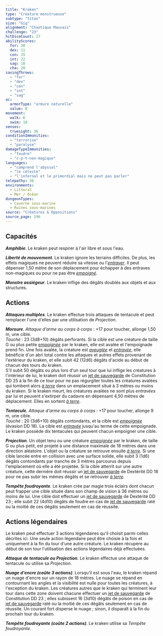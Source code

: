 ```yaml
---
title: "Kraken"
type: "Créature monstrueuse"
subtype: "titan"
size: "Gig"
alignment: "Chaotique Mauvais"
challenge: "23"
hitDiceCount: 27
abilityScores:
  for: 30
  dex: 11
  con: 25
  int: 22
  sag: 18
  cha: 20
savingThrows:
  - "for"
  - "dex"
  - "con"
  - "int"
  - "sag"
ac:
  armorType: "armure naturelle"
  value: 8
movement:
  walk: 6
  swim: 18
senses:
  truesight: 36
conditionImmunities:
  - "terrorise"
  - "paralyse"
damageTypeImmunities:
  - "foudre"
  - "c-p-t-non-magique"
languages:
  - "comprend l'abyssal"
  - "le céleste"
  - "l'infernal et le primordial mais ne peut pas parler"
telepathy: 36
environments:
  - Littoral
  - Mer / Océan
dungeonTypes:
  - Caverne sous-marine
  - Ruines sous-marines
source: "Créatures & Oppositions"
source_page: 196
---
```

## Capacités
_**Amphibie**_. Le kraken peut respirer à l'air libre et sous l'eau.

_**Liberté de mouvement**_. Le kraken ignore les terrains difficiles. De plus, les effets magiques ne peuvent réduire sa vitesse ou l'[_entraver_](/gerer-la-sante-du-personnage/#entrave). Il peut dépenser 1,50 mètre de son déplacement pour échapper à des entraves non-magiques ou pour ne pas être [_empoigné_](/gerer-la-sante-du-personnage/#empoigne).

_**Monstre assiégeur**_. Le kraken inflige des dégâts doublés aux objets et aux structures.

## Actions
_**Attaques multiples**_. Le kraken effectue trois attaques de tentacule et peut remplacer l'une d'elles par une utilisation de _Projection_.

_**Morsure**_. _Attaque d'arme au corps à corps_ : +17 pour toucher, allonge 1,50 m, une cible.  
_Touché_ : 23 (3d8+10) dégâts perforants. Si la cible est une créature de taille G ou plus petite [_empoignée_](/gerer-la-sante-du-personnage/#empoigne) par le kraken, elle est avalée et l'empoignade prend fin. Une fois avalée, la créature est [_aveuglée_](/gerer-la-sante-du-personnage/#aveugle) et [_entravée_](/gerer-la-sante-du-personnage/#entrave), elle bénéficie d'un abri total contre les attaques et autres effets provenant de l'extérieur du kraken, et elle subit 42 (12d6) dégâts d'acide au début de chacun des tours du kraken.  
S'il subit 50 dégâts ou plus lors d'un seul tour que lui inflige les créatures à l'intérieur de lui, le kraken doit réussir un [jet de sauvegarde](/utiliser-les-caracteristiques#jets-de-sauvegarde) de Constitution DD 25 à la fin de ce tour pour ne pas régurgiter toutes les créatures avalées qui tombent alors [_à terre_](/gerer-la-sante-du-personnage/#a-terre) dans un emplacement situé à 3 mètres ou moins du kraken. Si le kraken meurt, les créatures avalées ne sont plus _entravées_ par lui et peuvent s'extirper du cadavre en dépensant 4,50 mètres de déplacement. Elles en sortent [_à terre_](/gerer-la-sante-du-personnage/#a-terre).

_**Tentacule**_. _Attaque d'arme au corps à corps_ : +17 pour toucher, allonge 9 m, une cible.  
_Touché_ : 20 (3d6+10) dégâts contondants, et la cible est [_empoignée_](/gerer-la-sante-du-personnage/#empoigne) (évasion DD 18). La cible est [_entravée_](/gerer-la-sante-du-personnage/#entrave) jusqu'au terme de cette empoignade. Le kraken possède dix tentacules qui peuvent chacun empoigner une cible.

_**Projection**_. Un objet tenu ou une créature [_empoignée_](/gerer-la-sante-du-personnage/#empoigne) par le kraken, de taille G ou plus petit, est projeté à une distance maximale de 18 mètres dans une direction aléatoire. L'objet ou la créature se retrouve ensuite [_à terre_](/gerer-la-sante-du-personnage/#a-terre). Si une cible lancée entre en collision avec une surface solide, elle subit 3 (1d6) dégâts contondants par tranche de 3 mètres parcourus depuis l'emplacement où elle a été projetée. Si la cible atterrit sur une autre créature, cette dernière doit réussir un [jet de sauvegarde](/utiliser-les-caracteristiques#jets-de-sauvegarde) de Dextérité DD 18 pour ne pas subir les mêmes dégâts et se retrouver [_à terre_](/gerer-la-sante-du-personnage/#a-terre).

_**Tempête foudroyante**_. Le kraken crée par magie trois éclairs dont chacun peut frapper une cible située dans son champ de vision à 36 mètres ou moins de lui. Une cible doit effectuer un [jet de sauvegarde](/utiliser-les-caracteristiques#jets-de-sauvegarde) de Dextérité DD 23 ; elle subit 22 (4d10) dégâts de foudre en cas de [jet de sauvegarde](/utiliser-les-caracteristiques#jets-de-sauvegarde) raté ou la moitié de ces dégâts seulement en cas de réussite.

## Actions légendaires
Le kraken peut effectuer 3 actions légendaires qu'il choisit parmi celles décrites ici. Une seule action légendaire peut être choisie à la fois et uniquement à la fin du tour d'une autre créature. Le kraken récupère au début de son tour l'utilisation des actions légendaires déjà effectuées.

_**Attaque de tentacule ou Projection**_. Le kraken effectue une attaque de tentacule ou utilise sa _Projection_.

_**Nuage d'encre (coûte 3 actions)**_. Lorsqu'il est sous l'eau, le kraken répand un nuage d'encre sur un rayon de 18 mètres. Le nuage se répand en contournant les angles et la visibilité est nulle pour toutes les créatures, à l'exception du kraken. Les créatures autres que le kraken qui terminent leur tour dans cette zone doivent chacune effectuer un [jet de sauvegarde](/utiliser-les-caracteristiques#jets-de-sauvegarde) de Constitution DD 23 ; elles subissent 16 (3d10) dégâts de poison en cas de [jet de sauvegarde](/utiliser-les-caracteristiques#jets-de-sauvegarde) raté ou la moitié de ces dégâts seulement en cas de réussite. Un courant fort disperse le nuage ; sinon, il disparaît à la fin du prochain tour du kraken.

_**Tempête foudroyante (coûte 2 actions)**_. Le kraken utilise sa _Tempête foudroyante_.
